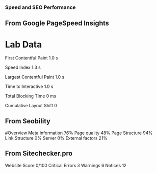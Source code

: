 ### Speed and SEO Performance

## From Google PageSpeed Insights

# Lab Data
First Contentful Paint
1.0 s

Speed Index
1.3 s

Largest Contentful Paint
1.0 s

Time to Interactive
1.0 s

Total Blocking Time
0 ms

Cumulative Layout Shift
0

## From Seobility
#Overview
Meta information    76%
Page quality    48%
Page Structure  94%
Link Structure  0%
Server  0%
External factors    21%

## From Sitechecker.pro
Website Score   0/100
Critical Errors 3
Warnings    6
Notices 12
